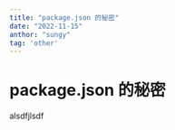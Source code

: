```yaml
---
title: "package.json 的秘密"
date: "2022-11-15"
anthor: "sungy"
tag: 'other'
---
```


# package.json 的秘密

alsdfjlsdf
